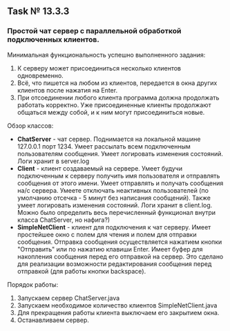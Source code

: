 ## Task № 13.3.3
### Простой чат сервер с параллельной обработкой подключенных клиентов.

Минимальная функциональность успешно выполненного задания: 
1. К серверу может присоединиться несколько клиентов одновременно. 
2. Всё, что пишется на любом из клиентов, передается в окна других клиентов после нажатия на Enter. 
3. При отсоединении любого клиента программа должна продолжать работать корректно. Уже присоединенные клиенты продолжают общаться между собой, и к ним могут присоединиться новые.

Обзор классов:
 - **ChatServer** - чат сервер. Поднимается на локальной машине 127.0.0.1 порт 1234. Умеет рассылать всем подключенным пользователям сообщения. Умеет логировать изменения состояний. Логи хранит в server.log
 - **Client** - клиент создаваемый на сервере. Умеет будучи подключенным к серверу получить имя пользователя и отправлять сообщения от этого имени. Умеет отправлять и получать сообщения на/с сервера. Умеете отключать неактивных пользователей (по умолчанию отсечка - 5 минут без написания сообщений). Также умеет логировать изменения состояний. Логи хранит в client.log. Можно было определить весь перечисленный функционал внутри класса ChatServer, но нафига?)
 - **SimpleNetClient** - клиент для подключения к чат серверу. Имеет простейшее окно с полем для чтения и полем для отправки сообщения. Отправка сообщения осуществляется нажатием кнопки "Отправить" или по нажатию клавиши Enter. Имеет буфер для накопления сообщения перед его отправкой на сервер. Это сделано для реализации возможности редактирования сообщения перед отправкой (для работы кнопки backspace).

Порядок работы:
1. Запускаем сервер ChatServer.java
2. Запускаем необходимое количество клиентов SimpleNetClient.java
3. Для прекращения работы клиента выключаем его закрытием окна.
4. Останавливаем сервер.
